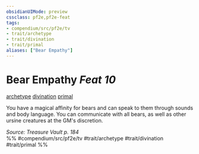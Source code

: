 ```yaml
---
obsidianUIMode: preview
cssclass: pf2e,pf2e-feat
tags:
- compendium/src/pf2e/tv
- trait/archetype
- trait/divination
- trait/primal
aliases: ["Bear Empathy"]
---
```

# Bear Empathy  *Feat 10*  
[archetype](rules/traits/archetype.md)  [divination](rules/traits/divination.md)  [primal](rules/traits/primal.md)  


You have a magical affinity for bears and can speak to them through sounds and body language. You can communicate with all bears, as well as other ursine creatures at the GM's discretion.

*Source: Treasure Vault p. 184*  
%% #compendium/src/pf2e/tv #trait/archetype #trait/divination #trait/primal %%